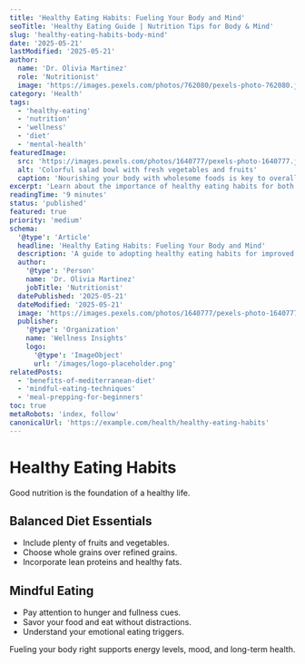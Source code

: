 ```yaml
---
title: 'Healthy Eating Habits: Fueling Your Body and Mind'
seoTitle: 'Healthy Eating Guide | Nutrition Tips for Body & Mind'
slug: 'healthy-eating-habits-body-mind'
date: '2025-05-21'
lastModified: '2025-05-21'
author:
  name: 'Dr. Olivia Martinez'
  role: 'Nutritionist'
  image: 'https://images.pexels.com/photos/762080/pexels-photo-762080.jpeg?auto=compress&cs=tinysrgb&w=1260&h=750&dpr=2'
category: 'Health'
tags:
  - 'healthy-eating'
  - 'nutrition'
  - 'wellness'
  - 'diet'
  - 'mental-health'
featuredImage:
  src: 'https://images.pexels.com/photos/1640777/pexels-photo-1640777.jpeg?auto=compress&cs=tinysrgb&w=1260&h=750&dpr=2'
  alt: 'Colorful salad bowl with fresh vegetables and fruits'
  caption: 'Nourishing your body with wholesome foods is key to overall health.'
excerpt: 'Learn about the importance of healthy eating habits for both physical and mental well-being. This guide provides practical tips on balanced diets, mindful eating, and making sustainable food choices.'
readingTime: '9 minutes'
status: 'published'
featured: true
priority: 'medium'
schema:
  '@type': 'Article'
  headline: 'Healthy Eating Habits: Fueling Your Body and Mind'
  description: 'A guide to adopting healthy eating habits for improved physical and mental health.'
  author:
    '@type': 'Person'
    name: 'Dr. Olivia Martinez'
    jobTitle: 'Nutritionist'
  datePublished: '2025-05-21'
  dateModified: '2025-05-21'
  image: 'https://images.pexels.com/photos/1640777/pexels-photo-1640777.jpeg?auto=compress&cs=tinysrgb&w=1260&h=750&dpr=2'
  publisher:
    '@type': 'Organization'
    name: 'Wellness Insights'
    logo:
      '@type': 'ImageObject'
      url: '/images/logo-placeholder.png'
relatedPosts:
  - 'benefits-of-mediterranean-diet'
  - 'mindful-eating-techniques'
  - 'meal-prepping-for-beginners'
toc: true
metaRobots: 'index, follow'
canonicalUrl: 'https://example.com/health/healthy-eating-habits'
---
```


# Healthy Eating Habits

Good nutrition is the foundation of a healthy life.

## Balanced Diet Essentials

- Include plenty of fruits and vegetables.
- Choose whole grains over refined grains.
- Incorporate lean proteins and healthy fats.

## Mindful Eating

- Pay attention to hunger and fullness cues.
- Savor your food and eat without distractions.
- Understand your emotional eating triggers.

Fueling your body right supports energy levels, mood, and long-term health.
